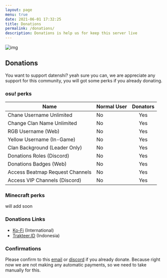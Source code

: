 ```yaml
---
layout: page
menu: true
date: 2021-06-01 17:32:25
title: Donations
permalink: /donations/
description: Donations is help us for keep this server live
---
```

![img](https://cdn.discordapp.com/attachments/728581754398572546/849224332621905940/DONATIONS.png)
## Donations
You want to support datenshi? yeah sure you can, we are appreciate any support for this community, you will got some perks if you already donating.


### osu! perks

| Name  | Normal User  | Donators  |
|---|---|:-:|
| Chane Username Unlimited  | No | Yes  |
| Change Clan Name Unlimited| No  | Yes  |
| RGB Username (Web)  | No  | Yes |
| Yellow Username (In-Game)  | No  | Yes |
| Clan Background (Leader Only)  | No  | Yes |
| Donations Roles (Discord)  | No  | Yes |
| Donations Badges (Web)  | No  | Yes |
| Access Beatmap Request Channels  |  No | Yes |
| Access VIP Channels (Discord)  | No  | Yes |

### Minecraft perks
will add soon

### Donations Links
- [Ko-Fi](https://ko-fi.com/datenshicommunity/) (International)
- [Trakteer.ID](https://trakteer.id/datenshi/) (Indonesia)

### Confirmations
Please confirm to this [email](mailto:support@troke.id) or [discord](https://link.troke.id/datenshi) if you already donate. Because right now we are not making any automatic payments, so we need to take manually for this.
